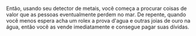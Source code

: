 Então, usando seu detector de metais, você começa a procurar coisas de valor que as pessoas eventualmente perdem no mar. De repente, quando você menos espera acha um rolex a prova d'agua e outras joias de ouro na água, então você as vende imediatamente e consegue pagar suas dívidas. 
